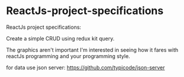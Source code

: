 # ReactJs-project-specifications

ReactJs project specifications:

Create a simple CRUD using redux kit query.

The graphics aren't important I'm interested in seeing how it fares with reactJs programming and your programming style.

for data use json server: https://github.com/typicode/json-server
